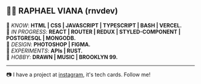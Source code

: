 🙋‍♂️ RAPHAEL VIANA (rnvdev)<br>
---
🔘  *KNOW*: **HTML | CSS | JAVASCRIPT | TYPESCRIPT | BASH | VERCEL.**<br>
🔘  *IN PROGRESS*: **REACT | ROUTER | REDUX | STYLED-COMPONENT | POSTGRESQL | MONGODB.**<br>
🔘  *DESIGN*: **PHOTOSHOP | FIGMA.**<br>
🔘  *EXPERIMENTS*: **APIs | RUST.**<br>
🔘  *HOBBY*: **DRAWN | MUSIC | BROOKLYN 99.**<br>

---

📷 I have a project at <a href="http://instagram.com/rnvdev>instagram">instagram</a>, it's tech cards. Follow me!
